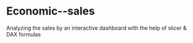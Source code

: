 # Economic--sales
Analyzing the sales by an interactive dashboard with the help of slicer & DAX formulas
